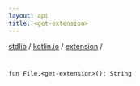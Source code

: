 ```yaml
---
layout: api
title: <get-extension>
---
```

[stdlib](../../index.md) / [kotlin.io](../index.md) / [extension](index.md) / [<get-extension>](_get-extension_.md)

# <get-extension>

```
fun File.<get-extension>(): String
```
